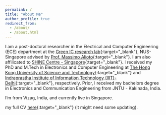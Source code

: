 ```yaml
---
permalink: /
title: "About Me"
author_profile: true
redirect_from: 
  - /about/
  - /about.html
---
```


I am a post-doctoral researcher in the Electrical and Computer Engineering (ECE) department at the [Green IC research lab](https://www.green-ic.org/){:target="_blank"}, NUS-Singapore advised by [Prof. Massimo Alioto](https://www.green-ic.org/prof-massimo-alioto/){:target="_blank"}. I am also affilicated to [SHINE Centre - Singapore](https://shine.nus.edu.sg/){:target="_blank"}. I received my PhD and M.Tech in Electronics and Computer Engineering at [The Hong Kong University of Science and Technology](https://hkust.edu.hk/){:target="_blank"} and [Indraprastha Institute of Information Technology (IIIT)-Delhi](https://iiitd.ac.in/){:target="_blank"}, respectively. Prior, I received my bachelors degree in Electronics and Communication Engineering from JNTU - Kakinada, India.

I’m from Vizag, India, and currently live in Singapore.

my full CV [here](/files/Anilkumar_CV.pdf){:target="_blank"} (it might need some updating).
